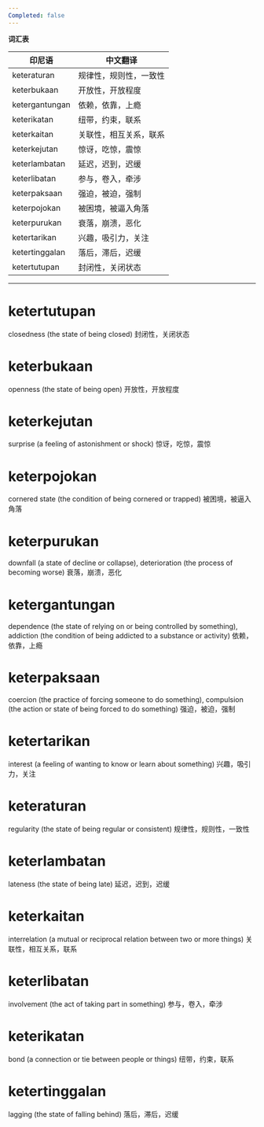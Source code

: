 ```yaml
---
Completed: false
---
```


**词汇表**

| 印尼语 | 中文翻译 |
|--------|----------|
| keteraturan | 规律性，规则性，一致性 |
| keterbukaan | 开放性，开放程度 |
| ketergantungan | 依赖，依靠，上瘾 |
| keterikatan | 纽带，约束，联系 |
| keterkaitan | 关联性，相互关系，联系 |
| keterkejutan | 惊讶，吃惊，震惊 |
| keterlambatan | 延迟，迟到，迟缓 |
| keterlibatan | 参与，卷入，牵涉 |
| keterpaksaan | 强迫，被迫，强制 |
| keterpojokan | 被困境，被逼入角落 |
| keterpurukan | 衰落，崩溃，恶化 |
| ketertarikan | 兴趣，吸引力，关注 |
| ketertinggalan | 落后，滞后，迟缓 |
| ketertutupan | 封闭性，关闭状态 |

---

# ketertutupan

closedness (the state of being closed)
封闭性，关闭状态

# keterbukaan

openness (the state of being open)
开放性，开放程度

# keterkejutan

surprise (a feeling of astonishment or shock)
惊讶，吃惊，震惊

# keterpojokan

cornered state (the condition of being cornered or trapped)
被困境，被逼入角落

# keterpurukan

downfall (a state of decline or collapse), deterioration (the process of becoming worse)
衰落，崩溃，恶化

# ketergantungan

dependence (the state of relying on or being controlled by something), addiction (the condition of being addicted to a substance or activity)
依赖，依靠，上瘾

# keterpaksaan

coercion (the practice of forcing someone to do something), compulsion (the action or state of being forced to do something)
强迫，被迫，强制

# ketertarikan

interest (a feeling of wanting to know or learn about something)
兴趣，吸引力，关注

# keteraturan

regularity (the state of being regular or consistent)
规律性，规则性，一致性

# keterlambatan

lateness (the state of being late)
延迟，迟到，迟缓

# keterkaitan

interrelation (a mutual or reciprocal relation between two or more things)
关联性，相互关系，联系

# keterlibatan

involvement (the act of taking part in something)
参与，卷入，牵涉

# keterikatan

bond (a connection or tie between people or things)
纽带，约束，联系

# ketertinggalan

lagging (the state of falling behind)
落后，滞后，迟缓

